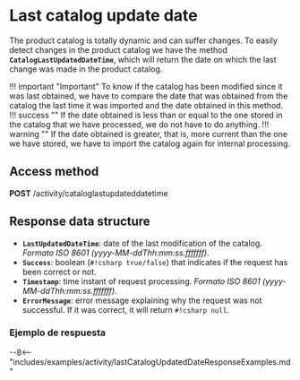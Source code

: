 # Last catalog update date

The product catalog is totally dynamic and can suffer changes. To easily detect changes in the product catalog we have the method **``CatalogLastUpdatedDateTime``**, which will return the date on which the last change was made in the product catalog.

!!! important "Important"
    To know if the catalog has been modified since it was last obtained, we have to compare the date that was obtained from the catalog the last time it was imported and the date obtained in this method.
    !!! success ""
        If the date obtained is less than or equal to the one stored in the catalog that we have processed, we do not have to do anything.
    !!! warning ""
        If the date obtained is greater, that is, more current than the one we have stored, we have to import the catalog again for internal processing.

## Access method

**POST** /activity/cataloglastupdateddatetime

## Response data structure

- **``LastUpdatedDateTime``**: date of the last modification of the catalog. *Formato ISO 8601 (yyyy-MM-ddThh:mm:ss.fffffff)*.
- **``Success``**: boolean (``#!csharp true/false``) that indicates if the request has been correct or not.
- **``Timestamp``**: time instant of request processing. *Formato ISO 8601 (yyyy-MM-ddThh:mm:ss.fffffff)*.
- **``ErrorMessage``**: error message explaining why the request was not successful. If it was correct, it will return ``#!csharp null``.

### Ejemplo de respuesta

--8<-- "includes/examples/activity/lastCatalogUpdatedDateResponseExamples.md"
